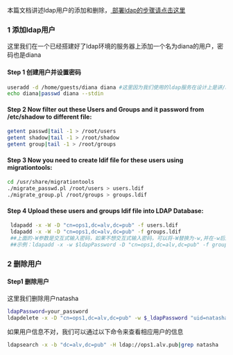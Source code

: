 

本篇文档讲述ldap用户的添加和删除，<a href=https://github.com/AlvinWanCN/TechnologyCenter/blob/master/linux/docs/ldap/ldapDeploy.md> 部署ldap的步骤请点击这里 </a>


### 1 添加ldap用户
这里我们在一个已经搭建好了ldap环境的服务器上添加一个名为diana的用户，密码也是diana

#### Step 1 创建用户并设置密码
```bash
useradd -d /home/guests/diana diana #这里因为我们使用的ldap服务在设计上是讲/home/guests/目录作为ldap用户的上级目录，所以diana的目录为 /home/guests/diana
echo diana|passwd diana --stdin
```

#### Step 2 Now filter out these Users and Groups and it password from /etc/shadow to different file:
 ```bash
getent passwd|tail -1 > /root/users
getent shadow|tail -1 > /root/shadow
getent group|tail -1 > /root/groups
```
#### Step 3 Now you need to create ldif file for these users using migrationtools:

```bash
cd /usr/share/migrationtools
./migrate_passwd.pl /root/users > users.ldif
./migrate_group.pl /root/groups > groups.ldif
```


#### Step 4 Upload these users and groups ldif file into LDAP Database:
```bash
 ldapadd -x -W -D "cn=ops1,dc=alv,dc=pub" -f users.ldif
 ldapadd -x -W -D "cn=ops1,dc=alv,dc=pub" -f groups.ldif 
 ##上面的-W参数是交互式输入密码，如果不想交互式输入密码，可以将-W替换为-w,并在-w后面添加ldap管理员密码。
 ##示例：ldapadd -x -w $ldapPassword -D "cn=ops1,dc=alv,dc=pub" -f groups.ldif 
 ```

### 2 删除用户

#### Step1 删除用户
这里我们删除用户natasha
```bash
ldapPassword=your_password
ldapdelete -x -D "cn=ops1,dc=alv,dc=pub" -w $_ldapPassword "uid=natasha,ou=People,dc=alv,dc=pub"
```
如果用户信息不对，我们可以通过以下命令来查看相应用户的信息
```bash
ldapsearch -x -b "dc=alv,dc=pub" -H ldap://ops1.alv.pub|grep natasha
```
